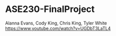 ﻿# ASE230-FinalProject
Alanna Evans, Cody King, Chris King, Tyler White
https://www.youtube.com/watch?v=UGDbT3LaTL4
